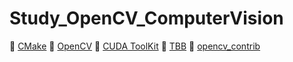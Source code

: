 # Study_OpenCV_ComputerVision

🎨 [CMake](https://cmake.org/download/)
🎉 [OpenCV](https://github.com/opencv/opencv)
🎲 [CUDA ToolKit](https://developer.nvidia.com/cuda-downloads?target_os=Windows&target_arch=x86_64&target_version=10&target_type=exe_local)
🎪 [TBB](https://github.com/oneapi-src/oneTBB/releases)
🎋 [opencv_contrib](https://github.com/opencv/opencv_contrib)
